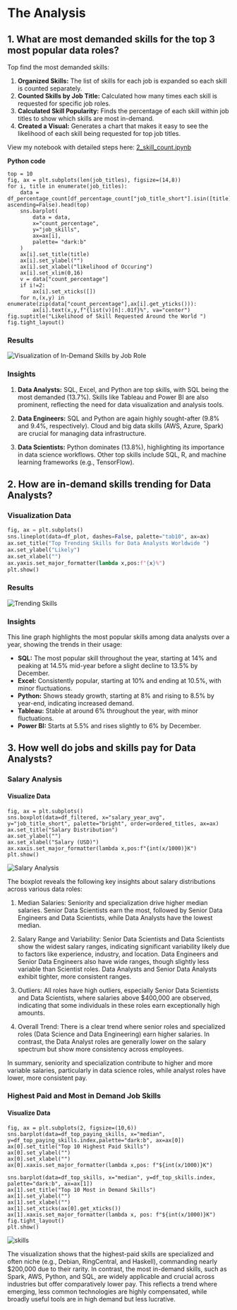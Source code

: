 # The Analysis
## 1. What are most demanded skills for the top 3 most popular data roles?
Top find the most demanded skills:
1. **Organized Skills:** The list of skills for each job is expanded so each skill is counted separately.
2. **Counted Skills by Job Title:** Calculated how many times each skill is requested for specific job roles.
3. **Calculated Skill Popularity:** Finds the percentage of each skill within job titles to show which skills are most in-demand.
4. **Created a Visual:** Generates a chart that makes it easy to see the likelihood of each skill being requested for top job titles.

View my notebook with detailed steps here: [2_skill_count.ipynb](3_Projects/2_skill_count.ipynb)

**Python code**
```
top = 10
fig, ax = plt.subplots(len(job_titles), figsize=(14,8))
for i, title in enumerate(job_titles):
    data = df_percentage_count[df_percentage_count["job_title_short"].isin([title])].sort_values(by="count", ascending=False).head(top)
    sns.barplot(
        data = data,
        x="count_percentage",
        y="job_skills",
        ax=ax[i], 
        palette= "dark:b"
    )
    ax[i].set_title(title)
    ax[i].set_ylabel("")
    ax[i].set_xlabel("likelihood of Occuring")
    ax[i].set_xlim(0,16)
    v = data["count_percentage"]
    if i!=2:
        ax[i].set_xticks([])
    for n,(x,y) in enumerate(zip(data["count_percentage"],ax[i].get_yticks())):
        ax[i].text(x,y,f"{list(v)[n]:.01f}%", va="center")
fig.suptitle("Likelihood of Skill Requested Around the World ")
fig.tight_layout()
```
### Results
![Visualization of In-Demand Skills by Job Role](3_Projects/images/skill_demanded_for_top_data_roles.png)

### Insights
1. **Data Analysts:** SQL, Excel, and Python are top skills, with SQL being the most demanded (13.7%). Skills like Tableau and Power BI are also prominent, reflecting the need for data visualization and analysis tools.

2. **Data Engineers:** SQL and Python are again highly sought-after (9.8% and 9.4%, respectively). Cloud and big data skills (AWS, Azure, Spark) are crucial for managing data infrastructure.

3. **Data Scientists:** Python dominates (13.8%), highlighting its importance in data science workflows. Other top skills include SQL, R, and machine learning frameworks (e.g., TensorFlow).

## 2. How are in-demand skills trending for Data Analysts?

### Visualization Data
```Python
fig, ax = plt.subplots()
sns.lineplot(data=df_plot, dashes=False, palette="tab10", ax=ax)
ax.set_title("Top Trending Skills for Data Analysts Worldwide ")
ax.set_ylabel("Likely")
ax.set_xlabel("")
ax.yaxis.set_major_formatter(lambda x,pos:f"{x}%")
plt.show()
```

### Results
![Trending Skills](3_Projects\images\trending-skills.png)

### Insights

This line graph highlights the most popular skills among data analysts over a year, showing the trends in their usage:

- **SQL:** The most popular skill throughout the year, starting at 14% and peaking at 14.5% mid-year before a slight decline to 13.5% by December.
- **Excel:** Consistently popular, starting at 10% and ending at 10.5%, with minor fluctuations.
- **Python:** Shows steady growth, starting at 8% and rising to 8.5% by year-end, indicating increased demand.
- **Tableau:** Stable at around 6% throughout the year, with minor fluctuations.
- **Power BI:** Starts at 5.5% and rises slightly to 6% by December.

## 3. How well do jobs and skills pay for Data Analysts?
### Salary Analysis
#### Visualize Data
```
fig, ax = plt.subplots()
sns.boxplot(data=df_filtered, x="salary_year_avg", y="job_title_short", palette="bright", order=ordered_titles, ax=ax)
ax.set_title("Salary Distribution")
ax.set_ylabel("")
ax.set_xlabel("Salary (USD)")
ax.xaxis.set_major_formatter(lambda x,pos:f"{int(x/1000)}K")
plt.show()
```
![Salary Analysis](3_Projects\images\salary_distribution.png)

The boxplot reveals the following key insights about salary distributions across various data roles:

1. Median Salaries: Seniority and specialization drive higher median salaries. Senior Data Scientists earn the most, followed by Senior Data Engineers and Data Scientists, while Data Analysts have the lowest median.

2. Salary Range and Variability: Senior Data Scientists and Data Scientists show the widest salary ranges, indicating significant variability likely due to factors like experience, industry, and location. Data Engineers and Senior Data Engineers also have wide ranges, though slightly less variable than Scientist roles. Data Analysts and Senior Data Analysts exhibit tighter, more consistent ranges.

3. Outliers: All roles have high outliers, especially Senior Data Scientists and Data Scientists, where salaries above $400,000 are observed, indicating that some individuals in these roles earn exceptionally high amounts.

4. Overall Trend: There is a clear trend where senior roles and specialized roles (Data Science and Data Engineering) earn higher salaries. In contrast, the Data Analyst roles are generally lower on the salary spectrum but show more consistency across employees.

In summary, seniority and specialization contribute to higher and more variable salaries, particularly in data science roles, while analyst roles have lower, more consistent pay.


### Highest Paid and Most in Demand Job Skills
#### Visualize Data
```
fig, ax = plt.subplots(2, figsize=(10,6))
sns.barplot(data=df_top_paying_skills, x="median", y=df_top_paying_skills.index,palette="dark:b", ax=ax[0])
ax[0].set_title("Top 10 Highest Paid Skills")
ax[0].set_ylabel("")
ax[0].set_xlabel("")
ax[0].xaxis.set_major_formatter(lambda x,pos: f"${int(x/1000)}K")

sns.barplot(data=df_top_skills, x="median", y=df_top_skills.index, palette="dark:b", ax=ax[1])
ax[1].set_title("Top 10 Most in Demand Skills")
ax[1].set_ylabel("")
ax[1].set_xlabel("")
ax[1].set_xticks(ax[0].get_xticks())
ax[1].xaxis.set_major_formatter(lambda x, pos: f"${int(x/1000)}K")
fig.tight_layout()
plt.show()
```
![skills](3_Projects\images\skill_demanded_for_top_data_roles.png)

The visualization shows that the highest-paid skills are specialized and often niche (e.g., Debian, RingCentral, and Haskell), commanding nearly $200,000 due to their rarity. In contrast, the most in-demand skills, such as Spark, AWS, Python, and SQL, are widely applicable and crucial across industries but offer comparatively lower pay. This reflects a trend where emerging, less common technologies are highly compensated, while broadly useful tools are in high demand but less lucrative.
